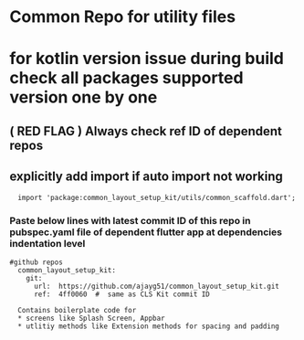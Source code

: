 # Common Repo for utility files

#  for kotlin version issue during build check all packages supported version one by one

##   ( RED FLAG ) Always check ref ID of dependent repos

##  explicitly add import if auto import not working
```
  import 'package:common_layout_setup_kit/utils/common_scaffold.dart';
```

###  Paste below lines with latest commit ID of this repo in pubspec.yaml file of dependent flutter app at dependencies indentation level

```
#github repos
  common_layout_setup_kit:
    git:  
      url:  https://github.com/ajayg51/common_layout_setup_kit.git
      ref:  4ff0060  #  same as CLS Kit commit ID
```



```
  Contains boilerplate code for
  * screens like Splash Screen, Appbar
  * utlitiy methods like Extension methods for spacing and padding
```


